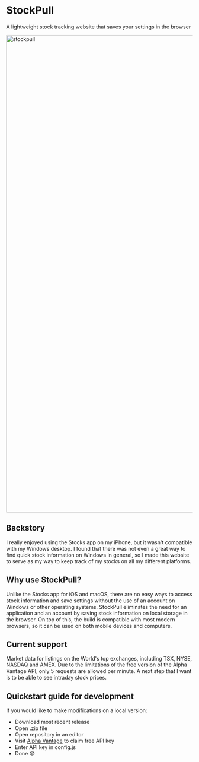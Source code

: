 # StockPull
A lightweight stock tracking website that saves your settings in the browser

<img width="1287" alt="stockpull" src="https://user-images.githubusercontent.com/81879857/148628848-2820e982-373f-4e48-84c8-29b8a57206b0.png">

## Backstory
I really enjoyed using the Stocks app on my iPhone, but it wasn't compatible with my Windows desktop. I found that there was not even a great way to find quick stock information on Windows in general, so I made this website to serve as my way to keep track of my stocks on all my different platforms.

## Why use StockPull?
Unlike the Stocks app for iOS and macOS, there are no easy ways to access stock information and save settings without the use of an account on Windows or other operating systems. StockPull eliminates the need for an application and an account by saving stock information on local storage in the browser. On top of this, the build is compatible with most modern browsers, so it can be used on both mobile devices and computers.

## Current support
Market data for listings on the World's top exchanges, including TSX, NYSE, NASDAQ and AMEX. Due to the limitations of the free version of the Alpha Vantage API, only 5 requests are allowed per minute. A next step that I want is to be able to see intraday stock prices.

## Quickstart guide for development
If you would like to make modifications on a local version:
- Download most recent release
- Open .zip file
- Open repository in an editor
- Visit [Alpha Vantage](https://www.alphavantage.co/support/#api-key) to claim free API key
- Enter API key in config.js
- Done 😎
